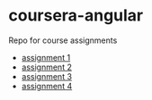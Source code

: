 # coursera-angular
Repo for course assignments

* [assignment 1](https://fugel.github.io/coursera-angular/assignment1/)
* [assignment 2](https://fugel.github.io/coursera-angular/assignment2/)
* [assignment 3](https://fugel.github.io/coursera-angular/assignment3/)
* [assignment 4](https://fugel.github.io/coursera-angular/assignment4/)

